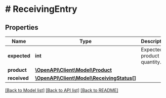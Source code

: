 # # ReceivingEntry

## Properties

Name | Type | Description | Notes
------------ | ------------- | ------------- | -------------
**expected** | **int** | Expected product quantity. | [optional]
**product** | [**\OpenAPI\Client\Model\Product**](Product.md) |  | [optional]
**received** | [**\OpenAPI\Client\Model\ReceivingStatus[]**](ReceivingStatus.md) |  | [optional]

[[Back to Model list]](../../README.md#models) [[Back to API list]](../../README.md#endpoints) [[Back to README]](../../README.md)
